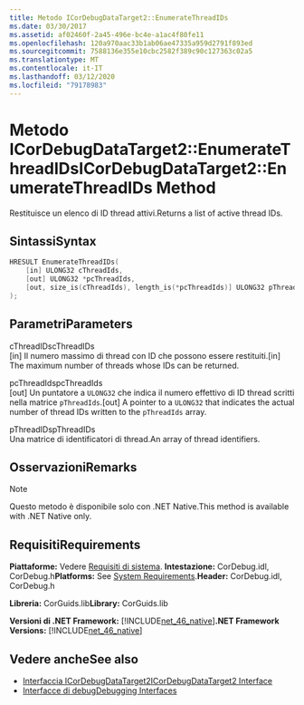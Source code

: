 ```yaml
---
title: Metodo ICorDebugDataTarget2::EnumerateThreadIDs
ms.date: 03/30/2017
ms.assetid: af02460f-2a45-496e-bc4e-a1ac4f80fe11
ms.openlocfilehash: 120a970aac33b1ab06ae47335a959d2791f893ed
ms.sourcegitcommit: 7588136e355e10cbc2582f389c90c127363c02a5
ms.translationtype: MT
ms.contentlocale: it-IT
ms.lasthandoff: 03/12/2020
ms.locfileid: "79178983"
---
```

# <a name="icordebugdatatarget2enumeratethreadids-method"></a><span data-ttu-id="f7fff-102">Metodo ICorDebugDataTarget2::EnumerateThreadIDs</span><span class="sxs-lookup"><span data-stu-id="f7fff-102">ICorDebugDataTarget2::EnumerateThreadIDs Method</span></span>
<span data-ttu-id="f7fff-103">Restituisce un elenco di ID thread attivi.</span><span class="sxs-lookup"><span data-stu-id="f7fff-103">Returns a list of active thread IDs.</span></span>  
  
## <a name="syntax"></a><span data-ttu-id="f7fff-104">Sintassi</span><span class="sxs-lookup"><span data-stu-id="f7fff-104">Syntax</span></span>  
  
```cpp  
HRESULT EnumerateThreadIDs(  
    [in] ULONG32 cThreadIds,
    [out] ULONG32 *pcThreadIds,
    [out, size_is(cThreadIds), length_is(*pcThreadIds)] ULONG32 pThreadIds[]  
);  
```  
  
## <a name="parameters"></a><span data-ttu-id="f7fff-105">Parametri</span><span class="sxs-lookup"><span data-stu-id="f7fff-105">Parameters</span></span>  
 <span data-ttu-id="f7fff-106">cThreadIDs</span><span class="sxs-lookup"><span data-stu-id="f7fff-106">cThreadIDs</span></span>  
 <span data-ttu-id="f7fff-107">[in] Il numero massimo di thread con ID che possono essere restituiti.</span><span class="sxs-lookup"><span data-stu-id="f7fff-107">[in] The maximum number of threads whose IDs can be returned.</span></span>  
  
 <span data-ttu-id="f7fff-108">pcThreadIds</span><span class="sxs-lookup"><span data-stu-id="f7fff-108">pcThreadIds</span></span>  
 <span data-ttu-id="f7fff-109">[out] Un puntatore a `ULONG32` che indica il numero effettivo di ID thread scritti nella matrice `pThreadIds`.</span><span class="sxs-lookup"><span data-stu-id="f7fff-109">[out] A pointer to a `ULONG32` that indicates the actual number of thread IDs written to the `pThreadIds` array.</span></span>  
  
 <span data-ttu-id="f7fff-110">pThreadIDs</span><span class="sxs-lookup"><span data-stu-id="f7fff-110">pThreadIDs</span></span>  
 <span data-ttu-id="f7fff-111">Una matrice di identificatori di thread.</span><span class="sxs-lookup"><span data-stu-id="f7fff-111">An array of thread identifiers.</span></span>  
  
## <a name="remarks"></a><span data-ttu-id="f7fff-112">Osservazioni</span><span class="sxs-lookup"><span data-stu-id="f7fff-112">Remarks</span></span>  
  
> [!NOTE]
> <span data-ttu-id="f7fff-113">Questo metodo è disponibile solo con .NET Native.</span><span class="sxs-lookup"><span data-stu-id="f7fff-113">This method is available with .NET Native only.</span></span>  
  
## <a name="requirements"></a><span data-ttu-id="f7fff-114">Requisiti</span><span class="sxs-lookup"><span data-stu-id="f7fff-114">Requirements</span></span>  
 <span data-ttu-id="f7fff-115">**Piattaforme:** Vedere [Requisiti di sistema](../../../../docs/framework/get-started/system-requirements.md). **Intestazione:** CorDebug.idl, CorDebug.h</span><span class="sxs-lookup"><span data-stu-id="f7fff-115">**Platforms:** See [System Requirements](../../../../docs/framework/get-started/system-requirements.md).**Header:** CorDebug.idl, CorDebug.h</span></span>  
  
 <span data-ttu-id="f7fff-116">**Libreria:** CorGuids.lib</span><span class="sxs-lookup"><span data-stu-id="f7fff-116">**Library:** CorGuids.lib</span></span>  
  
 <span data-ttu-id="f7fff-117">**Versioni di .NET Framework:** [!INCLUDE[net_46_native](../../../../includes/net-46-native-md.md)]</span><span class="sxs-lookup"><span data-stu-id="f7fff-117">**.NET Framework Versions:** [!INCLUDE[net_46_native](../../../../includes/net-46-native-md.md)]</span></span>  
  
## <a name="see-also"></a><span data-ttu-id="f7fff-118">Vedere anche</span><span class="sxs-lookup"><span data-stu-id="f7fff-118">See also</span></span>

- [<span data-ttu-id="f7fff-119">Interfaccia ICorDebugDataTarget2</span><span class="sxs-lookup"><span data-stu-id="f7fff-119">ICorDebugDataTarget2 Interface</span></span>](icordebugdatatarget2-interface.md)
- [<span data-ttu-id="f7fff-120">Interfacce di debug</span><span class="sxs-lookup"><span data-stu-id="f7fff-120">Debugging Interfaces</span></span>](debugging-interfaces.md)
